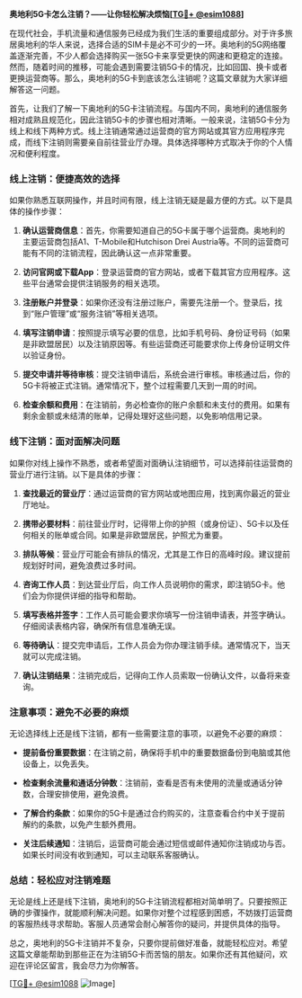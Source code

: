 **奥地利5G卡怎么注销？——让你轻松解决烦恼[[TG💪+ @esim1088](https://t.me/s/esim1088)]**

在现代社会，手机流量和通信服务已经成为我们生活的重要组成部分。对于许多旅居奥地利的华人来说，选择合适的SIM卡是必不可少的一环。奥地利的5G网络覆盖逐渐完善，不少人都会选择购买一张5G卡来享受更快的网速和更稳定的连接。然而，随着时间的推移，可能会遇到需要注销5G卡的情况，比如回国、换卡或者更换运营商等。那么，奥地利的5G卡到底该怎么注销呢？这篇文章就为大家详细解答这一问题。

首先，让我们了解一下奥地利的5G卡注销流程。与国内不同，奥地利的通信服务相对成熟且规范化，因此注销5G卡的步骤也相对清晰。一般来说，注销5G卡分为线上和线下两种方式。线上注销通常通过运营商的官方网站或其官方应用程序完成，而线下注销则需要亲自前往营业厅办理。具体选择哪种方式取决于你的个人情况和便利程度。

### 线上注销：便捷高效的选择

如果你熟悉互联网操作，并且时间有限，线上注销无疑是最方便的方式。以下是具体的操作步骤：

1. **确认运营商信息**：首先，你需要知道自己的5G卡属于哪个运营商。奥地利的主要运营商包括A1、T-Mobile和Hutchison Drei Austria等。不同的运营商可能有不同的注销流程，因此确认这一点非常重要。

2. **访问官网或下载App**：登录运营商的官方网站，或者下载其官方应用程序。这些平台通常会提供注销服务的相关选项。

3. **注册账户并登录**：如果你还没有注册过账户，需要先注册一个。登录后，找到“账户管理”或“服务注销”等相关选项。

4. **填写注销申请**：按照提示填写必要的信息，比如手机号码、身份证号码（如果是非欧盟居民）以及注销原因等。有些运营商还可能要求你上传身份证明文件以验证身份。

5. **提交申请并等待审核**：提交注销申请后，系统会进行审核。审核通过后，你的5G卡将被正式注销。通常情况下，整个过程需要几天到一周的时间。

6. **检查余额和费用**：在注销前，务必检查你的账户余额和未支付的费用。如果有剩余金额或未结清的账单，记得处理好这些问题，以免影响信用记录。

### 线下注销：面对面解决问题

如果你对线上操作不熟悉，或者希望面对面确认注销细节，可以选择前往运营商的营业厅进行注销。以下是具体的步骤：

1. **查找最近的营业厅**：通过运营商的官方网站或地图应用，找到离你最近的营业厅地址。

2. **携带必要材料**：前往营业厅时，记得带上你的护照（或身份证）、5G卡以及任何相关的账单或合同。如果是非欧盟居民，护照尤为重要。

3. **排队等候**：营业厅可能会有排队的情况，尤其是工作日的高峰时段。建议提前规划好时间，避免浪费过多时间。

4. **咨询工作人员**：到达营业厅后，向工作人员说明你的需求，即注销5G卡。他们会为你提供详细的指导和帮助。

5. **填写表格并签字**：工作人员可能会要求你填写一份注销申请表，并签字确认。仔细阅读表格内容，确保所有信息准确无误。

6. **等待确认**：提交完申请后，工作人员会为你办理注销手续。通常情况下，当天就可以完成注销。

7. **确认注销结果**：注销完成后，记得向工作人员索取一份确认文件，以备将来查询。

### 注意事项：避免不必要的麻烦

无论选择线上还是线下注销，都有一些需要注意的事项，以避免不必要的麻烦：

- **提前备份重要数据**：在注销之前，确保将手机中的重要数据备份到电脑或其他设备上，以免丢失。
  
- **检查剩余流量和通话分钟数**：注销前，查看是否有未使用的流量或通话分钟数，合理安排使用，避免浪费。

- **了解合约条款**：如果你的5G卡是通过合约购买的，注意查看合约中关于提前解约的条款，以免产生额外费用。

- **关注后续通知**：注销后，运营商可能会通过短信或邮件通知你注销成功与否。如果长时间没有收到通知，可以主动联系客服确认。

### 总结：轻松应对注销难题

无论是线上还是线下注销，奥地利的5G卡注销流程都相对简单明了。只要按照正确的步骤操作，就能顺利解决问题。如果你对整个过程感到困惑，不妨拨打运营商的客服热线寻求帮助。客服人员通常会耐心解答你的疑问，并提供具体的指导。

总之，奥地利的5G卡注销并不复杂，只要你提前做好准备，就能轻松应对。希望这篇文章能帮助到那些正在为注销5G卡而苦恼的朋友。如果你还有其他疑问，欢迎在评论区留言，我会尽力为你解答。

[[TG💪+ @esim1088](https://t.me/s/esim1088) ![Image](https://i.postimg.cc/4NQfJmqS/Snipaste-2025-05-13-00-14-12.png)]